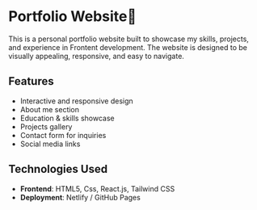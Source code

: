 # Portfolio Website👦

This is a personal portfolio website built to showcase my skills, projects, and experience in Frontent development. The website is designed to be visually appealing, responsive, and easy to navigate.

## Features
- Interactive and responsive design
- About me section
- Education & skills showcase
- Projects gallery
- Contact form for inquiries
- Social media links

## Technologies Used
- **Frontend**: HTML5, Css, React.js, Tailwind CSS
- **Deployment**: Netlify / GitHub Pages

